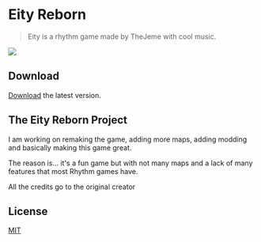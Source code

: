 # Eity Reborn
> Eity is a rhythm game made by TheJeme with cool music.

![](https://i.imgur.com/dVGGHXX.jpg)

## Download

[Download](https://github.com/TheJeme/Eity/releases/ "Eity") the latest version.

## The Eity Reborn Project
I am working on remaking the game, adding more maps, adding modding and basically making this game great.

The reason is... it's a fun game but with not many maps and a lack of many features that most Rhythm games have.

All the credits go to the original creator

## License

[MIT](LICENSE)
